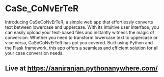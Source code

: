 # CaSe_CoNvErTeR
Introducing CaSeCoNvErTeR, a simple web app that effortlessly converts text between lowercase and uppercase. With its intuitive user interface, you can easily upload your text-based files and instantly witness the magic of conversion. Whether you need to transform lowercase text to uppercase or vice versa, CaSeCoNvErTeR has got you covered. Built using Python and the Flask framework, this app offers a seamless and efficient solution for all your case conversion needs.

## Live at https://aaniranjan.pythonanywhere.com/
